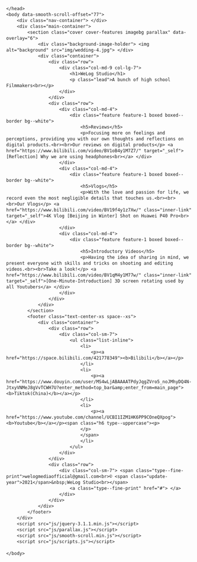 <html lang="en">
    <head>
        <meta charset="utf-8">
        <title></title>
        <meta name="viewport" content="width=device-width, initial-scale=1.0">
        <link href="css/bootstrap.css" rel="stylesheet" type="text/css" media="all" />
        <link href="css/stack-interface.css" rel="stylesheet" type="text/css" media="all" />
        <link href="css/theme.css" rel="stylesheet" type="text/css" media="all" />
        <link href="css/custom.css" rel="stylesheet" type="text/css" media="all" />

    </head>
    <body data-smooth-scroll-offset="77">
        <div class="nav-container"> </div>
        <div class="main-container">
            <section class="cover cover-features imagebg parallax" data-overlay="6">
                <div class="background-image-holder"> <img alt="background" src="img/wedding-4.jpg"> </div>
                <div class="container">
                    <div class="row">
                        <div class="col-md-9 col-lg-7">
                            <h1>WeLog Studio</h1>
                            <p class="lead">A bunch of high school Filmmakers<br></p>
                        </div>
                    </div>
                    <div class="row">
                        <div class="col-md-4">
                            <div class="feature feature-1 boxed boxed--border bg--white">
                                <h5>Reviews</h5>
                                <p>Focusing more on feelings and perceptions, providing you with our own thoughts and reflections on digital products.<br><br>Our reviews on digital products</p> <a href="https://www.bilibili.com/video/BV1oB4y1M7Z7/" target="_self">[Reflection] Why we are using headphones<br></a> </div>
                        </div>
                        <div class="col-md-4">
                            <div class="feature feature-1 boxed boxed--border bg--white">
                                <h5>Vlogs</h5>
                                <p>With the love and passion for life, we record even the most negligible details that touches us.<br><br><br>Our Vlogs</p> <a href="https://www.bilibili.com/video/BV19f4y1z7Xw/" class="inner-link" target="_self">4K Vlog [Beijing in Winter] Shot on Huawei P40 Pro<br></a> </div>
                        </div>
                        <div class="col-md-4">
                            <div class="feature feature-1 boxed boxed--border bg--white">
                                <h5>Introductory Videos</h5>
                                <p>Having the idea of sharing in mind, we present everyone with skills and tricks on shooting and editing videos.<br><br>Take a look!</p> <a href="https://www.bilibili.com/video/BV1qM4y1M77w/" class="inner-link" target="_self">[One-Minute-Introduction] 3D screen rotating used by all Youtubers</a> </div>
                        </div>
                    </div>
                </div>
            </section>
            <footer class="text-center-xs space--xs">
                <div class="container">
                    <div class="row">
                        <div class="col-sm-7">
                            <ul class="list-inline">
                                <li>
                                    <p><a href="https://space.bilibili.com/421778349"><b>Bilibili</b></a></p>
                                </li>
                                <li>
                                    <p><a href="https://www.douyin.com/user/MS4wLjABAAAATPdyJqgZVro5_noJMhyDQ4N-JtxyVNMeJ8gVvTCWH7U?enter_method=top_bar&amp;enter_from=main_page"><b>Tiktok(China)</b></a></p>
                                </li>
                                <li>
                                    <p><a href="https://www.youtube.com/channel/UCBI1IZM1HK6PP9COneQXpog"><b>Youtube</b></a></p><span class="h6 type--uppercase"><p>
                                </p>
                                </span>
                                </li>
                            </ul>
                        </div>
                    </div>
                    <div class="row">
                        <div class="col-sm-7"> <span class="type--fine-print">welogmediaofficial@gmail.com<br>© <span class="update-year">2021</span>&nbsp;WeLog Studio<br></span>
                            <a class="type--fine-print" href="#"> </a>
                        </div>
                    </div>
                </div>
            </footer>
        </div>
        <script src="js/jquery-3.1.1.min.js"></script>
        <script src="js/parallax.js"></script>
        <script src="js/smooth-scroll.min.js"></script>
        <script src="js/scripts.js"></script>

    </body>

</html>

